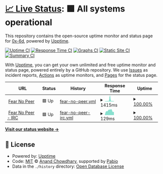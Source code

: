 # [📈 Live Status](https://status.fearnopeer.io): <!--live status--> **🟩 All systems operational**

This repository contains the open-source uptime monitor and status page for [0x-6d](https://status.fearnopeer.io), powered by [Upptime](https://github.com/upptime/upptime).

[![Uptime CI](https://github.com/0x-6d/status.fearnopeer/workflows/Uptime%20CI/badge.svg)](https://github.com/0x-6d/status.fearnopeer/actions?query=workflow%3A%22Uptime+CI%22)
[![Response Time CI](https://github.com/0x-6d/status.fearnopeer/workflows/Response%20Time%20CI/badge.svg)](https://github.com/0x-6d/status.fearnopeer/actions?query=workflow%3A%22Response+Time+CI%22)
[![Graphs CI](https://github.com/0x-6d/status.fearnopeer/workflows/Graphs%20CI/badge.svg)](https://github.com/0x-6d/status.fearnopeer/actions?query=workflow%3A%22Graphs+CI%22)
[![Static Site CI](https://github.com/0x-6d/status.fearnopeer/workflows/Static%20Site%20CI/badge.svg)](https://github.com/0x-6d/status.fearnopeer/actions?query=workflow%3A%22Static+Site+CI%22)
[![Summary CI](https://github.com/0x-6d/status.fearnopeer/workflows/Summary%20CI/badge.svg)](https://github.com/0x-6d/status.fearnopeer/actions?query=workflow%3A%22Summary+CI%22)

With [Upptime](https://upptime.js.org), you can get your own unlimited and free uptime monitor and status page, powered entirely by a GitHub repository. We use [Issues](https://github.com/0x-6d/status.fearnopeer/issues) as incident reports, [Actions](https://github.com/0x-6d/status.fearnopeer/actions) as uptime monitors, and [Pages](https://status.fearnopeer.io) for the status page.

<!--start: status pages-->
<!-- This summary is generated by Upptime (https://github.com/upptime/upptime) -->
<!-- Do not edit this manually, your changes will be overwritten -->
<!-- prettier-ignore -->
| URL | Status | History | Response Time | Uptime |
| --- | ------ | ------- | ------------- | ------ |
| <img alt="" src="https://icons.duckduckgo.com/ip3/fearnopeer.com.ico" height="13"> [Fear No Peer](https://fearnopeer.com) | 🟩 Up | [fear-no-peer.yml](https://github.com/0x-6d/status.fearnopeer/commits/HEAD/history/fear-no-peer.yml) | <details><summary><img alt="Response time graph" src="./graphs/fear-no-peer/response-time-week.png" height="20"> 1415ms</summary><br><a href="https://status.fearnopeer.io/history/fear-no-peer"><img alt="Response time 593" src="https://img.shields.io/endpoint?url=https%3A%2F%2Fraw.githubusercontent.com%2F0x-6d%2Fstatus.fearnopeer%2FHEAD%2Fapi%2Ffear-no-peer%2Fresponse-time.json"></a><br><a href="https://status.fearnopeer.io/history/fear-no-peer"><img alt="24-hour response time 505" src="https://img.shields.io/endpoint?url=https%3A%2F%2Fraw.githubusercontent.com%2F0x-6d%2Fstatus.fearnopeer%2FHEAD%2Fapi%2Ffear-no-peer%2Fresponse-time-day.json"></a><br><a href="https://status.fearnopeer.io/history/fear-no-peer"><img alt="7-day response time 1415" src="https://img.shields.io/endpoint?url=https%3A%2F%2Fraw.githubusercontent.com%2F0x-6d%2Fstatus.fearnopeer%2FHEAD%2Fapi%2Ffear-no-peer%2Fresponse-time-week.json"></a><br><a href="https://status.fearnopeer.io/history/fear-no-peer"><img alt="30-day response time 811" src="https://img.shields.io/endpoint?url=https%3A%2F%2Fraw.githubusercontent.com%2F0x-6d%2Fstatus.fearnopeer%2FHEAD%2Fapi%2Ffear-no-peer%2Fresponse-time-month.json"></a><br><a href="https://status.fearnopeer.io/history/fear-no-peer"><img alt="1-year response time 593" src="https://img.shields.io/endpoint?url=https%3A%2F%2Fraw.githubusercontent.com%2F0x-6d%2Fstatus.fearnopeer%2FHEAD%2Fapi%2Ffear-no-peer%2Fresponse-time-year.json"></a></details> | <details><summary><a href="https://status.fearnopeer.io/history/fear-no-peer">100.00%</a></summary><a href="https://status.fearnopeer.io/history/fear-no-peer"><img alt="All-time uptime 99.92%" src="https://img.shields.io/endpoint?url=https%3A%2F%2Fraw.githubusercontent.com%2F0x-6d%2Fstatus.fearnopeer%2FHEAD%2Fapi%2Ffear-no-peer%2Fuptime.json"></a><br><a href="https://status.fearnopeer.io/history/fear-no-peer"><img alt="24-hour uptime 100.00%" src="https://img.shields.io/endpoint?url=https%3A%2F%2Fraw.githubusercontent.com%2F0x-6d%2Fstatus.fearnopeer%2FHEAD%2Fapi%2Ffear-no-peer%2Fuptime-day.json"></a><br><a href="https://status.fearnopeer.io/history/fear-no-peer"><img alt="7-day uptime 100.00%" src="https://img.shields.io/endpoint?url=https%3A%2F%2Fraw.githubusercontent.com%2F0x-6d%2Fstatus.fearnopeer%2FHEAD%2Fapi%2Ffear-no-peer%2Fuptime-week.json"></a><br><a href="https://status.fearnopeer.io/history/fear-no-peer"><img alt="30-day uptime 100.00%" src="https://img.shields.io/endpoint?url=https%3A%2F%2Fraw.githubusercontent.com%2F0x-6d%2Fstatus.fearnopeer%2FHEAD%2Fapi%2Ffear-no-peer%2Fuptime-month.json"></a><br><a href="https://status.fearnopeer.io/history/fear-no-peer"><img alt="1-year uptime 99.92%" src="https://img.shields.io/endpoint?url=https%3A%2F%2Fraw.githubusercontent.com%2F0x-6d%2Fstatus.fearnopeer%2FHEAD%2Fapi%2Ffear-no-peer%2Fuptime-year.json"></a></details>
| <img alt="" src="https://icons.duckduckgo.com/ip3/null.ico" height="13"> [Fear No Peer - IRC](irc.librairc.net) | 🟩 Up | [fear-no-peer-irc.yml](https://github.com/0x-6d/status.fearnopeer/commits/HEAD/history/fear-no-peer-irc.yml) | <details><summary><img alt="Response time graph" src="./graphs/fear-no-peer-irc/response-time-week.png" height="20"> 129ms</summary><br><a href="https://status.fearnopeer.io/history/fear-no-peer-irc"><img alt="Response time 142" src="https://img.shields.io/endpoint?url=https%3A%2F%2Fraw.githubusercontent.com%2F0x-6d%2Fstatus.fearnopeer%2FHEAD%2Fapi%2Ffear-no-peer-irc%2Fresponse-time.json"></a><br><a href="https://status.fearnopeer.io/history/fear-no-peer-irc"><img alt="24-hour response time 95" src="https://img.shields.io/endpoint?url=https%3A%2F%2Fraw.githubusercontent.com%2F0x-6d%2Fstatus.fearnopeer%2FHEAD%2Fapi%2Ffear-no-peer-irc%2Fresponse-time-day.json"></a><br><a href="https://status.fearnopeer.io/history/fear-no-peer-irc"><img alt="7-day response time 129" src="https://img.shields.io/endpoint?url=https%3A%2F%2Fraw.githubusercontent.com%2F0x-6d%2Fstatus.fearnopeer%2FHEAD%2Fapi%2Ffear-no-peer-irc%2Fresponse-time-week.json"></a><br><a href="https://status.fearnopeer.io/history/fear-no-peer-irc"><img alt="30-day response time 129" src="https://img.shields.io/endpoint?url=https%3A%2F%2Fraw.githubusercontent.com%2F0x-6d%2Fstatus.fearnopeer%2FHEAD%2Fapi%2Ffear-no-peer-irc%2Fresponse-time-month.json"></a><br><a href="https://status.fearnopeer.io/history/fear-no-peer-irc"><img alt="1-year response time 142" src="https://img.shields.io/endpoint?url=https%3A%2F%2Fraw.githubusercontent.com%2F0x-6d%2Fstatus.fearnopeer%2FHEAD%2Fapi%2Ffear-no-peer-irc%2Fresponse-time-year.json"></a></details> | <details><summary><a href="https://status.fearnopeer.io/history/fear-no-peer-irc">100.00%</a></summary><a href="https://status.fearnopeer.io/history/fear-no-peer-irc"><img alt="All-time uptime 99.99%" src="https://img.shields.io/endpoint?url=https%3A%2F%2Fraw.githubusercontent.com%2F0x-6d%2Fstatus.fearnopeer%2FHEAD%2Fapi%2Ffear-no-peer-irc%2Fuptime.json"></a><br><a href="https://status.fearnopeer.io/history/fear-no-peer-irc"><img alt="24-hour uptime 100.00%" src="https://img.shields.io/endpoint?url=https%3A%2F%2Fraw.githubusercontent.com%2F0x-6d%2Fstatus.fearnopeer%2FHEAD%2Fapi%2Ffear-no-peer-irc%2Fuptime-day.json"></a><br><a href="https://status.fearnopeer.io/history/fear-no-peer-irc"><img alt="7-day uptime 100.00%" src="https://img.shields.io/endpoint?url=https%3A%2F%2Fraw.githubusercontent.com%2F0x-6d%2Fstatus.fearnopeer%2FHEAD%2Fapi%2Ffear-no-peer-irc%2Fuptime-week.json"></a><br><a href="https://status.fearnopeer.io/history/fear-no-peer-irc"><img alt="30-day uptime 100.00%" src="https://img.shields.io/endpoint?url=https%3A%2F%2Fraw.githubusercontent.com%2F0x-6d%2Fstatus.fearnopeer%2FHEAD%2Fapi%2Ffear-no-peer-irc%2Fuptime-month.json"></a><br><a href="https://status.fearnopeer.io/history/fear-no-peer-irc"><img alt="1-year uptime 99.99%" src="https://img.shields.io/endpoint?url=https%3A%2F%2Fraw.githubusercontent.com%2F0x-6d%2Fstatus.fearnopeer%2FHEAD%2Fapi%2Ffear-no-peer-irc%2Fuptime-year.json"></a></details>

<!--end: status pages-->

[**Visit our status website →**](https://status.fearnopeer.io)

## 📄 License

- Powered by: [Upptime](https://github.com/upptime/upptime)
- Code: [MIT](./LICENSE) © [Anand Chowdhary](https://anandchowdhary.com), supported by [Pabio](https://pabio.com)
- Data in the `./history` directory: [Open Database License](https://opendatacommons.org/licenses/odbl/1-0/)
